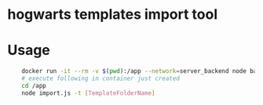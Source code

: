# hogwarts templates import tool


# Usage  
```sh
    docker run -it --rm -v $(pwd):/app --network=server_backend node bash
    # execute following in container just created
    cd /app
    node import.js -t [TemplateFolderName]
```